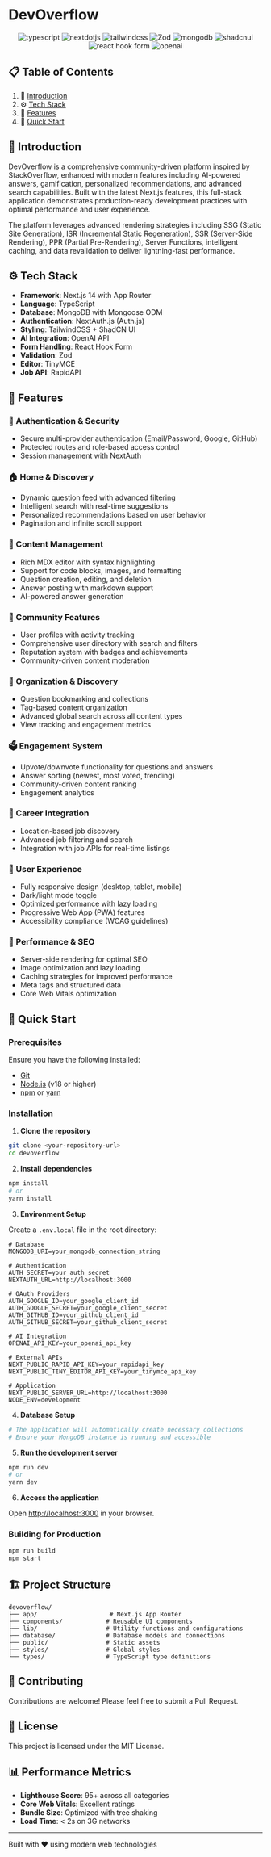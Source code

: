 # DevOverflow

<div align="center">
  <img src="https://img.shields.io/badge/-TypeScript-black?style=for-the-badge&logoColor=white&logo=typescript&color=3178C6" alt="typescript" />
  <img src="https://img.shields.io/badge/-Next_JS-black?style=for-the-badge&logoColor=white&logo=nextdotjs&color=000000" alt="nextdotjs" />
  <img src="https://img.shields.io/badge/-Tailwind_CSS-black?style=for-the-badge&logoColor=white&logo=tailwindcss&color=06B6D4" alt="tailwindcss" />
  <img src="https://img.shields.io/badge/zod-%233068b7.svg?style=for-the-badge&logo=zod&logoColor=white" alt="Zod" />
  <img src="https://img.shields.io/badge/-MongoDB-black?style=for-the-badge&logoColor=white&logo=mongodb&color=47A248" alt="mongodb" />
  <img src="https://img.shields.io/badge/-ShadCN_UI-black?style=for-the-badge&logoColor=white&logo=shadcnui&color=000000" alt="shadcnui" />
  <img src="https://img.shields.io/badge/React%20Hook%20Form-%23EC5990.svg?style=for-the-badge&logo=reacthookform&logoColor=white" alt="react hook form" />
  <img src="https://img.shields.io/badge/-Open_AI-black?style=for-the-badge&logoColor=white&logo=openai&color=412991" alt="openai" />

</div>

## 📋 Table of Contents

1. 🤖 [Introduction](#introduction)
2. ⚙️ [Tech Stack](#tech-stack)
3. 🔋 [Features](#features)
4. 🤸 [Quick Start](#quick-start)

## 🤖 Introduction

DevOverflow is a comprehensive community-driven platform inspired by StackOverflow, enhanced with modern features including AI-powered answers, gamification, personalized recommendations, and advanced search capabilities. Built with the latest Next.js features, this full-stack application demonstrates production-ready development practices with optimal performance and user experience.

The platform leverages advanced rendering strategies including SSG (Static Site Generation), ISR (Incremental Static Regeneration), SSR (Server-Side Rendering), PPR (Partial Pre-Rendering), Server Functions, intelligent caching, and data revalidation to deliver lightning-fast performance.

## ⚙️ Tech Stack

- **Framework**: Next.js 14 with App Router
- **Language**: TypeScript
- **Database**: MongoDB with Mongoose ODM
- **Authentication**: NextAuth.js (Auth.js)
- **Styling**: TailwindCSS + ShadCN UI
- **AI Integration**: OpenAI API
- **Form Handling**: React Hook Form
- **Validation**: Zod
- **Editor**: TinyMCE
- **Job API**: RapidAPI

## 🔋 Features

### 🔐 Authentication & Security

- Secure multi-provider authentication (Email/Password, Google, GitHub)
- Protected routes and role-based access control
- Session management with NextAuth

### 🏠 Home & Discovery

- Dynamic question feed with advanced filtering
- Intelligent search with real-time suggestions
- Personalized recommendations based on user behavior
- Pagination and infinite scroll support

### 📝 Content Management

- Rich MDX editor with syntax highlighting
- Support for code blocks, images, and formatting
- Question creation, editing, and deletion
- Answer posting with markdown support
- AI-powered answer generation

### 👥 Community Features

- User profiles with activity tracking
- Comprehensive user directory with search and filters
- Reputation system with badges and achievements
- Community-driven content moderation

### 🔖 Organization & Discovery

- Question bookmarking and collections
- Tag-based content organization
- Advanced global search across all content types
- View tracking and engagement metrics

### 🗳️ Engagement System

- Upvote/downvote functionality for questions and answers
- Answer sorting (newest, most voted, trending)
- Community-driven content ranking
- Engagement analytics

### 💼 Career Integration

- Location-based job discovery
- Advanced job filtering and search
- Integration with job APIs for real-time listings

### 📱 User Experience

- Fully responsive design (desktop, tablet, mobile)
- Dark/light mode toggle
- Optimized performance with lazy loading
- Progressive Web App (PWA) features
- Accessibility compliance (WCAG guidelines)

### 🚀 Performance & SEO

- Server-side rendering for optimal SEO
- Image optimization and lazy loading
- Caching strategies for improved performance
- Meta tags and structured data
- Core Web Vitals optimization

## 🤸 Quick Start

### Prerequisites

Ensure you have the following installed:

- [Git](https://git-scm.com/)
- [Node.js](https://nodejs.org/en) (v18 or higher)
- [npm](https://www.npmjs.com/) or [yarn](https://yarnpkg.com/)

### Installation

1. **Clone the repository**

```bash
git clone <your-repository-url>
cd devoverflow
```

2. **Install dependencies**

```bash
npm install
# or
yarn install
```

3. **Environment Setup**

Create a `.env.local` file in the root directory:

```env
# Database
MONGODB_URI=your_mongodb_connection_string

# Authentication
AUTH_SECRET=your_auth_secret
NEXTAUTH_URL=http://localhost:3000

# OAuth Providers
AUTH_GOOGLE_ID=your_google_client_id
AUTH_GOOGLE_SECRET=your_google_client_secret
AUTH_GITHUB_ID=your_github_client_id
AUTH_GITHUB_SECRET=your_github_client_secret

# AI Integration
OPENAI_API_KEY=your_openai_api_key

# External APIs
NEXT_PUBLIC_RAPID_API_KEY=your_rapidapi_key
NEXT_PUBLIC_TINY_EDITOR_API_KEY=your_tinymce_api_key

# Application
NEXT_PUBLIC_SERVER_URL=http://localhost:3000
NODE_ENV=development
```

4. **Database Setup**

```bash
# The application will automatically create necessary collections
# Ensure your MongoDB instance is running and accessible
```

5. **Run the development server**

```bash
npm run dev
# or
yarn dev
```

6. **Access the application**

Open [http://localhost:3000](http://localhost:3000) in your browser.

### Building for Production

```bash
npm run build
npm start
```

## 🏗️ Project Structure

```
devoverflow/
├── app/                    # Next.js App Router
├── components/            # Reusable UI components
├── lib/                   # Utility functions and configurations
├── database/              # Database models and connections
├── public/                # Static assets
├── styles/                # Global styles
└── types/                 # TypeScript type definitions
```

## 🤝 Contributing

Contributions are welcome! Please feel free to submit a Pull Request.

## 📄 License

This project is licensed under the MIT License.

## 📊 Performance Metrics

- **Lighthouse Score**: 95+ across all categories
- **Core Web Vitals**: Excellent ratings
- **Bundle Size**: Optimized with tree shaking
- **Load Time**: < 2s on 3G networks

---

Built with ❤️ using modern web technologies
